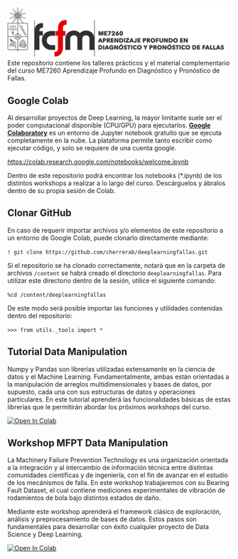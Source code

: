 ![banner](bin/banner.png)
Este repositorio contiene los talleres prácticos y el material complementario del curso ME7260 Aprendizaje Profundo en Diagnóstico y Pronóstico de Fallas.

## Google Colab
Al desarrollar proyectos de Deep Learning, la mayor limitante suele ser el poder computacional disponible (CPU/GPU) para ejecutarlos. [**Google Colaboratory**](https://colab.research.google.com/notebooks/welcome.ipynb) es un entorno de Jupyter notebook gratuito que se ejecuta completamente en la nube. La plataforma permite tanto escribir como ejecutar código, y solo se requiere de una cuenta google.

https://colab.research.google.com/notebooks/welcome.ipynb

Dentro de este repositorio podrá encontrar los notebooks (\*.ipynb) de los distintos workshops a realizar a lo largo del curso. Descárguelos y ábralos dentro de su propia sesión de Colab.

## Clonar GitHub
En caso de requerir importar archivos y/o elementos de este repositorio a un entorno de Google Colab, puede clonarlo directamente mediante:

`! git clone https://github.com/cherrerab/deeplearningfallas.git`

Si el repositorio se ha clonado correctamente, notará que en la carpeta de archivos `/content` se habrá creado el directorio `deeplearningfallas`. Para utilizar este directorio dentro de la sesión, utilice el siguiente comando:

`%cd /content/deeplearningfallas`

De este modo será posible importar las funciones y utilidades contenidas dentro del repositorio:

`>>> from utils._tools import *`

## Tutorial Data Manipulation
Numpy y Pandas son librerías utilizadas extensamente en la ciencia de datos y el Machine Learning. Fundamentalmente, ambas están orientadas a la manipulación de arreglos multidimensionales y bases de datos, por supuesto, cada una con sus estructuras de datos y operaciones particulares. En este tutorial aprenderá las funcionalidades básicas de estas librerías que le permitirán abordar los próximos workshops del curso.

[![Open In Colab](https://colab.research.google.com/assets/colab-badge.svg)](https://colab.research.google.com/github/cherrerab/deeplearningfallas/blob/master/workshop_01/tutorial_01.ipynb)

## Workshop MFPT Data Manipulation
La Machinery Failure Prevention Technology es una organización orientada a la integración y al intercambio de información técnica entre distintas comunidades científicas y de ingeniería, con el fin de avanzar en el estudio de los mecánismos de falla. En este workshop trabajaremos con su Bearing Fault Dataset, el cual contiene mediciones experimentales de vibración de rodamientos de bola bajo distintos estados de daño.

Mediante este workshop aprenderá el framework clásico de exploración, análisis y preprocesamiento de bases de datos. Estos pasos son fundamentales para desarrollar con éxito cualquier proyecto de Data Science y Deep Learning.

[![Open In Colab](https://colab.research.google.com/assets/colab-badge.svg)](https://colab.research.google.com/github/cherrerab/deeplearningfallas/blob/master/workshop_01/workshop_01.ipynb)

